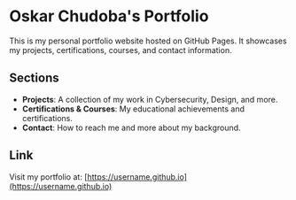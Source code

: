 # Oskar Chudoba's Portfolio

This is my personal portfolio website hosted on GitHub Pages. It showcases my projects, certifications, courses, and contact information.

## Sections
- **Projects**: A collection of my work in Cybersecurity, Design, and more.
- **Certifications & Courses**: My educational achievements and certifications.
- **Contact**: How to reach me and more about my background.

## Link
Visit my portfolio at: [https://username.github.io](https://username.github.io)